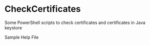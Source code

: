 # CheckCertificates
Some PowerShell scripts to check certificates and certificates in Java keystore

Sample Help File